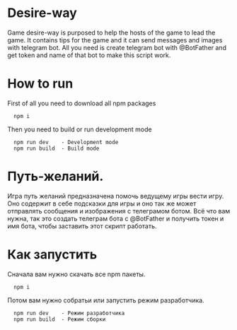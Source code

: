 # Desire-way
  Game desire-way is purposed to help the hosts of the game to lead the game. It contains tips for the game and it can send messages and images with telegram bot.
All you need is create telegram bot with @BotFather and get token and name of that bot to make this script work.

# How to run
  First of all you need to download all npm packages
  ```
    npm i
  ```
  Then you need to build or run development mode
  ```
    npm run dev    - Development mode
    npm run build  - Build mode
  ```

# Путь-желаний.
  Игра путь желаний предназначена помочь ведущему игры вести игру. Оно содержит в себе подсказки для игры и оно так же может отправлять сообщения и изображения с
телеграмом ботом. Всё что вам нужна, так это создать телеграм бота с @BotFather и получить токен и имя бота, чтобы заставить этот скрипт работать.

# Как запустить
  Сначала вам нужно скачать все npm пакеты.
  ```
    npm i
  ```
  Потом вам нужно собратьи или запустить режим разработчика.
  ```
    npm run dev    - Режим разработчика
    npm run build  - Режим сборки
  ```
